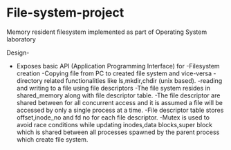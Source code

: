 # File-system-project

Memory resident filesystem implemented as part of Operating System laboratory 

Design-
- Exposes basic API (Application Programming Interface) for 
-Filesystem creation
-Copying file from PC to created file system and vice-versa
-directory related functionalities like ls,mkdir,chdir (unix based).
-reading and writing to a file using file descriptors
-The file system resides in shared_memory along with file descriptor table.
-The file descriptor are shared between for all concurrent access and it is assumed a file will be
accessed by only a single process at a time.
-File descriptor table stores offset,inode_no and fd no for each file descriptor.
-Mutex is used to avoid race conditions while updating inodes,data blocks,super block which is
shared between all processes spawned by the parent process which create file system.
